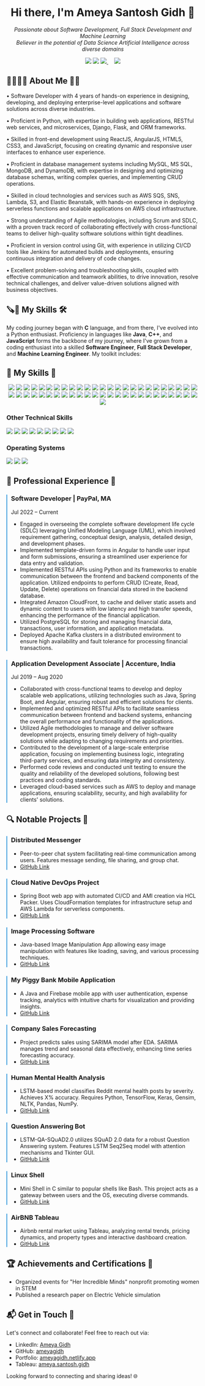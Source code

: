<h1 align="center"> Hi there, I'm Ameya Santosh Gidh 👋 </h1>

<p align="center">
    <em>Passionate about Software Development, Full Stack Development and Machine Learning </em>
    <br>
    <em>Believer in the potential of Data Science Artificial Intelligence across diverse domains</em>
</p>

<p align="center">
    <a href="https://www.linkedin.com/in/ameyasgidh"><img src="https://img.shields.io/badge/LinkedIn-Connect-blue?style=flat&logo=linkedin"></a>
    <a href="https://github.com/ameyagidh"><img src="https://img.shields.io/badge/GitHub-Follow-brightgreen?style=flat&logo=github"></a>
    <a href="https://ameyasgidh.netlify.app">
        <img src="https://img.shields.io/badge/Portfolio-Visit-brightgreen?style=flat&logo=google-chrome&logoColor=white">
    </a>
    &nbsp;&nbsp;&nbsp;
    <a href="mailto:ameyagidh2@gmail.com">
        <img src="https://img.shields.io/badge/Email-Contact-red?style=flat&logo=gmail&logoColor=white">
    </a>
</p>

<h2> 👨‍🎓🙋‍♂️ About Me 💼🎒 </h2>

• Software Developer with 4 years of hands-on experience in designing, developing, and deploying enterprise-level applications and software solutions across diverse industries.

• Proficient in Python, with expertise in building web applications, RESTful web services, and microservices, Django, Flask, and ORM frameworks.

• Skilled in front-end development using ReactJS, AngularJS, HTML5, CSS3, and JavaScript, focusing on creating dynamic and responsive user interfaces to enhance user experience.

• Proficient in database management systems including MySQL, MS SQL, MongoDB, and DynamoDB, with expertise in designing and optimizing database schemas, writing complex queries, and implementing CRUD operations.

• Skilled in cloud technologies and services such as AWS SQS, SNS, Lambda, S3, and Elastic Beanstalk, with hands-on experience in deploying serverless functions and scalable applications on AWS cloud infrastructure.

• Strong understanding of Agile methodologies, including Scrum and SDLC, with a proven track record of collaborating effectively with cross-functional teams to deliver high-quality software solutions within tight deadlines.

• Proficient in version control using Git, with experience in utilizing CI/CD tools like Jenkins for automated builds and deployments, ensuring continuous integration and delivery of code changes.

• Excellent problem-solving and troubleshooting skills, coupled with effective communication and teamwork abilities, to drive innovation, resolve technical challenges, and deliver value-driven solutions aligned with business objectives.

<h2>🪚🔧 My Skills 🛠️</h2>

My coding journey began with __C__ language, and from there, I've evolved into a Python enthusiast. Proficiency in languages like __Java__, __C++__, and __JavaScript__ forms the backbone of my journey, where I've grown from a coding enthusiast into a skilled __Software Engineer__, __Full Stack Developer__, and __Machine Learning Engineer__. My toolkit includes:

<h2>🔧 My Skills 🔧</h2>

<p align="center">
    <img src="https://img.shields.io/badge/HTML-E34F26?style=for-the-badge&logo=html5&logoColor=white">
    <img src="https://img.shields.io/badge/CSS-1572B6?style=for-the-badge&logo=css3&logoColor=white">
    <img src="https://img.shields.io/badge/Bootstrap-563D7C?style=for-the-badge&logo=bootstrap&logoColor=white">
    <img src="https://img.shields.io/badge/UI%20Material-0081CB?style=for-the-badge&logo=material-ui&logoColor=white">
    <img src="https://img.shields.io/badge/JavaScript-F7DF1E?style=for-the-badge&logo=javascript&logoColor=black">
    <img src="https://img.shields.io/badge/TypeScript-3178C6?style=for-the-badge&logo=typescript&logoColor=white">
    <img src="https://img.shields.io/badge/React%20JS-61DAFB?style=for-the-badge&logo=react&logoColor=black">
    <img src="https://img.shields.io/badge/Redux-764ABC?style=for-the-badge&logo=redux&logoColor=white">
    <img src="https://img.shields.io/badge/React%20Hooks-61DAFB?style=for-the-badge&logo=react&logoColor=black">
    <img src="https://img.shields.io/badge/React%20Native-61DAFB?style=for-the-badge&logo=react&logoColor=black">
    <img src="https://img.shields.io/badge/Angular%20JS-DD0031?style=for-the-badge&logo=angularjs&logoColor=white">
    <img src="https://img.shields.io/badge/Python-3776AB?style=for-the-badge&logo=python&logoColor=white">
    <img src="https://img.shields.io/badge/Java-ED8B00?style=for-the-badge&logo=java&logoColor=white">
    <img src="https://img.shields.io/badge/C++-00599C?style=for-the-badge&logo=cplusplus&logoColor=white">
    <img src="https://img.shields.io/badge/C%23-239120?style=for-the-badge&logo=csharp&logoColor=white">
    <img src="https://img.shields.io/badge/R-276DC3?style=for-the-badge&logo=r&logoColor=white">
    <img src="https://img.shields.io/badge/RESTful%20API-000000?style=for-the-badge&logo=rest&logoColor=white">
    <img src="https://img.shields.io/badge/Webservice-007ACC?style=for-the-badge&logo=web&logoColor=white">
    <img src="https://img.shields.io/badge/Microservices-000000?style=for-the-badge&logo=microservices&logoColor=white">
    <img src="https://img.shields.io/badge/Spring%20Boot-6DB33F?style=for-the-badge&logo=spring&logoColor=white">
    <img src="https://img.shields.io/badge/Spring%20MVC-6DB33F?style=for-the-badge&logo=spring&logoColor=white">
    <img src="https://img.shields.io/badge/Hibernate%20ORM-59666C?style=for-the-badge&logo=hibernate&logoColor=white">
    <img src="https://img.shields.io/badge/.NET-512BD4?style=for-the-badge&logo=dotnet&logoColor=white">
    <img src="https://img.shields.io/badge/Node%20JS-339933?style=for-the-badge&logo=node.js&logoColor=white">
    <img src="https://img.shields.io/badge/Flask-000000?style=for-the-badge&logo=flask&logoColor=white">
    <img src="https://img.shields.io/badge/Django-092E20?style=for-the-badge&logo=django&logoColor=white">
    <img src="https://img.shields.io/badge/Waterfall-007ACC?style=for-the-badge&logo=waterfall&logoColor=white">
    <img src="https://img.shields.io/badge/Agile%20Scrum-0096D5?style=for-the-badge&logo=agile&logoColor=white">
    <img src="https://img.shields.io/badge/Kanban-0096D5?style=for-the-badge&logo=kanban&logoColor=white">
    <img src="https://img.shields.io/badge/Anaconda-44A833?style=for-the-badge&logo=anaconda&logoColor=white">
    <img src="https://img.shields.io/badge/PyCharm-000000?style=for-the-badge&logo=pycharm&logoColor=white">
    <img src="https://img.shields.io/badge/Atom-66595C?style=for-the-badge&logo=atom&logoColor=white">
    <img src="https://img.shields.io/badge/IntelliJ%20IDEA-000000?style=for-the-badge&logo=intellijidea&logoColor=white">
    <img src="https://img.shields.io/badge/Visual%20Studio-5C2D91?style=for-the-badge&logo=visualstudio&logoColor=white">
    <img src="https://img.shields.io/badge/RESTful-000000?style=for-the-badge&logo=rest&logoColor=white">
    <img src="https://img.shields.io/badge/SOAP-239120?style=for-the-badge&logo=soap&logoColor=white">
    <img src="https://img.shields.io/badge/SQL-4479A1?style=for-the-badge&logo=sql&logoColor=white">
    <img src="https://img.shields.io/badge/MongoDB-47A248?style=for-the-badge&logo=mongodb&logoColor=white">
    <img src="https://img.shields.io/badge/PostgreSQL-336791?style=for-the-badge&logo=postgresql&logoColor=white">
    <img src="https://img.shields.io/badge/MySQL-4479A1?style=for-the-badge&logo=mysql&logoColor=white">
    <img src="https://img.shields.io/badge/Neo4j-008CC1?style=for-the-badge&logo=neo4j&logoColor=white">
    <img src="https://img.shields.io/badge/Redis-DC382D?style=for-the-badge&logo=redis&logoColor=white">
    <img src="https://img.shields.io/badge/Jenkins-D24939?style=for-the-badge&logo=jenkins&logoColor=white">
    <img src="https://img.shields.io/badge/Code%20Ship-000000?style=for-the-badge&logo=codeship&logoColor=white">
    <img src="https://img.shields.io/badge/Mockito-FF6200?style=for-the-badge&logo=mockito&logoColor=white">
    <img src="https://img.shields.io/badge/React%20Testing%20Library-E33332?style=for-the-badge&logo=testinglibrary&logoColor=white">
    <img src="https://img.shields.io/badge/Jest-C21325?style=for-the-badge&logo=jest&logoColor=white">
    <img src="https://img.shields.io/badge/AWS-232F3E?style=for-the-badge&logo=amazonaws&logoColor=white">
    <img src="https://img.shields.io/badge/Docker-2496ED?style=for-the-badge&logo=docker&logoColor=white">
    <img src="https://img.shields.io/badge/Apache%20Tomcat-F8DC75?style=for-the-badge&logo=apachetomcat&logoColor=black">
    <img src="https://img.shields.io/badge/WebLogic-F80000?style=for-the-badge&logo=oracle&logoColor=white">

<h3>Other Technical Skills</h3>
    <img src="https://img.shields.io/badge/Machine%20Learning-FF6F00?style=for-the-badge&logo=machinelearning&logoColor=white">
    <img src="https://img.shields.io/badge/RabbitMQ-FF6600?style=for-the-badge&logo=rabbitmq&logoColor=white">
    <img src="https://img.shields.io/badge/Jira-0052CC?style=for-the-badge&logo=jira&logoColor=white">
    <img src="https://img.shields.io/badge/Git-F05032?style=for-the-badge&logo=git&logoColor=white">
    <img src="https://img.shields.io/badge/GitHub-181717?style=for-the-badge&logo=github&logoColor=white">
    <img src="https://img.shields.io/badge/SwaggerOpenAPI-85EA2D?style=for-the-badge&logo=swagger&logoColor=black">
    <img src="https://img.shields.io/badge/GraphQL-E10098?style=for-the-badge&logo=graphql&logoColor=white">
    <img src="https://img.shields.io/badge/SonarQube-4E9BCD?style=for-the-badge&logo=sonarqube&logoColor=white">
    <img src="https://img.shields.io/badge/Postman-FF6C37?style=for-the-badge&logo=postman&logoColor=white">
<h3>Operating Systems</h3>
    <img src="https://img.shields.io/badge/Windows-0078D6?style=for-the-badge&logo=windows&logoColor=white">
    <img src="https://img.shields.io/badge/Mac%20OS-000000?style=for-the-badge&logo=apple&logoColor=white">
    <img src="https://img.shields.io/badge/Linux-FCC624?style=for-the-badge&logo=linux&logoColor=black">
</p>


<h2> 💼 Professional Experience 💼 </h2>

<div style="border-left: 2px solid #3498db; padding-left: 10px; margin-bottom: 20px;">
    <h3>Software Developer | PayPal, MA</h3>
    <p>Jul 2022 – Current</p>
    <ul>
        <li>Engaged in overseeing the complete software development life cycle (SDLC) leveraging Unified Modeling Language (UML), which involved requirement gathering, conceptual design, analysis, detailed design, and development phases.</li>
        <li>Implemented template-driven forms in Angular to handle user input and form submissions, ensuring a streamlined user experience for data entry and validation.</li>
        <li>Implemented RESTful APIs using Python and its frameworks to enable communication between the frontend and backend components of the application. Utilized endpoints to perform CRUD (Create, Read, Update, Delete) operations on financial data stored in the backend database.</li>
        <li>Integrated Amazon CloudFront, to cache and deliver static assets and dynamic content to users with low latency and high transfer speeds, enhancing the performance of the financial application.</li>
        <li>Utilized PostgreSQL for storing and managing financial data, transactions, user information, and application metadata.</li>
        <li>Deployed Apache Kafka clusters in a distributed environment to ensure high availability and fault tolerance for processing financial transactions.</li>
    </ul>
</div>

<div style="border-left: 2px solid #3498db; padding-left: 10px; margin-bottom: 20px;">
    <h3>Application Development Associate | Accenture, India</h3>
    <p>Jul 2019 – Aug 2020</p>
    <ul>
        <li>Collaborated with cross-functional teams to develop and deploy scalable web applications, utilizing technologies such as Java, Spring Boot, and Angular, ensuring robust and efficient solutions for clients.</li>
        <li>Implemented and optimized RESTful APIs to facilitate seamless communication between frontend and backend systems, enhancing the overall performance and functionality of the applications.</li>
        <li>Utilized Agile methodologies to manage and deliver software development projects, ensuring timely delivery of high-quality solutions while adapting to changing requirements and priorities.</li>
        <li>Contributed to the development of a large-scale enterprise application, focusing on implementing business logic, integrating third-party services, and ensuring data integrity and consistency.</li>
        <li>Performed code reviews and conducted unit testing to ensure the quality and reliability of the developed solutions, following best practices and coding standards.</li>
        <li>Leveraged cloud-based services such as AWS to deploy and manage applications, ensuring scalability, security, and high availability for clients' solutions.</li>
    </ul>
</div>

<!-- Add other experiences here -->

<h2>🔍 Notable Projects 🚀</h2>
<div style="border-left: 2px solid #3498db; padding-left: 10px; margin-bottom: 20px;">
    <h3>Distributed Messenger</h3>
    <ul>
        <li>Peer-to-peer chat system facilitating real-time communication among users. Features message sending, file sharing, and group chat.</li>
        <li><a href="https://github.com/ameyagidh/DistributedMessanger">GitHub Link</a></li>
    </ul>
</div>

<div style="border-left: 2px solid #3498db; padding-left: 10px; margin-bottom: 20px;">
    <h3>Cloud Native DevOps Project</h3>
    <ul>
        <li>Spring Boot web app with automated CI/CD and AMI creation via HCL Packer. Uses CloudFormation templates for infrastructure setup and AWS Lambda for serverless components.</li>
        <li><a href="https://github.com/ameyagidh/CloudProject">GitHub Link</a></li>
    </ul>
</div>

<div style="border-left: 2px solid #3498db; padding-left: 10px; margin-bottom: 20px;">
    <h3>Image Processing Software</h3>
    <ul>
        <li>Java-based Image Manipulation App allowing easy image manipulation with features like loading, saving, and various processing techniques.</li>
        <li><a href="https://github.com/ameyagidh/ImageProcessingSoftware">GitHub Link</a></li>
    </ul>
</div>

<div style="border-left: 2px solid #3498db; padding-left: 10px; margin-bottom: 20px;">
    <h3>My Piggy Bank Mobile Application</h3>
    <ul>
        <li>A Java and Firebase mobile app with user authentication, expense tracking, analytics with intuitive charts for visualization and providing insights.</li>
        <li><a href="https://github.com/ameyagidh/MyPiggyBank">GitHub Link</a></li>
    </ul>
</div>

<div style="border-left: 2px solid #3498db; padding-left: 10px; margin-bottom: 20px;">
    <h3>Company Sales Forecasting</h3>
    <ul>
        <li>Project predicts sales using SARIMA model after EDA. SARIMA manages trend and seasonal data effectively, enhancing time series forecasting accuracy.</li>
        <li><a href="https://github.com/ameyagidh/CompanySalesForecasting">GitHub Link</a></li>
    </ul>
</div>

<div style="border-left: 2px solid #3498db; padding-left: 10px; margin-bottom: 20px;">
    <h3>Human Mental Health Analysis</h3>
    <ul>
        <li>LSTM-based model classifies Reddit mental health posts by severity. Achieves X% accuracy. Requires Python, TensorFlow, Keras, Gensim, NLTK, Pandas, NumPy.</li>
        <li><a href="https://github.com/ameyagidh/HumanMentalHealthAnalysis">GitHub Link</a></li>
    </ul>
</div>

<div style="border-left: 2px solid #3498db; padding-left: 10px; margin-bottom: 20px;">
    <h3>Question Answering Bot</h3>
    <ul>
        <li>LSTM-QA-SQuAD2.0 utilizes SQuAD 2.0 data for a robust Question Answering system. Features LSTM Seq2Seq model with attention mechanisms and Tkinter GUI.</li>
        <li><a href="https://github.com/ameyagidh/QuestionAnsweringBot">GitHub Link</a></li>
    </ul>
</div>

<div style="border-left: 2px solid #3498db; padding-left: 10px; margin-bottom: 20px;">
    <h3>Linux Shell</h3>
    <ul>
        <li>Mini Shell in C similar to popular shells like Bash. This project acts as a gateway between users and the OS, executing diverse commands.</li>
        <li><a href="https://github.com/ameyagidh/Linux-Shell">GitHub Link</a></li>
    </ul>
</div>

<div style="border-left: 2px solid #3498db; padding-left: 10px; margin-bottom: 20px;">
    <h3>AirBNB Tableau</h3>
    <ul>
        <li>Airbnb rental market using Tableau, analyzing rental trends, pricing dynamics, and property types and interactive dashboard creation.</li>
        <li><a href="https://github.com/ameyagidh/AirBNBTableauVisualization">GitHub Link</a></li>
    </ul>
</div>

<h2>🏆 Achievements and Certifications 🌟</h2>

- Organized events for "Her Incredible Minds" nonprofit promoting women in STEM
- Published a research paper on Electric Vehicle simulation

<h2>📬 Get in Touch 📧</h2>

Let's connect and collaborate! Feel free to reach out via:

- LinkedIn: [Ameya Gidh](https://www.linkedin.com/in/ameyasgidh)
- GitHub: [ameyagidh](https://github.com/ameyagidh)
- Portfolio: [ameyagidh.netlify.app](https://ameyasgidh.netlify.app/)
- Tableau: [ameya.santosh.gidh](https://public.tableau.com/app/profile/ameya.santosh.gidh)

Looking forward to connecting and sharing ideas! 🌐

